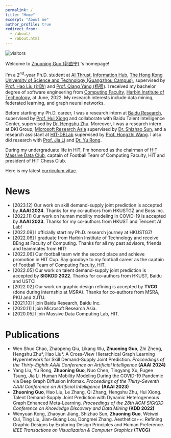 ```yaml
---
permalink: /
title: "Home"
excerpt: "About me"
author_profile: true
redirect_from:
  - /about/
  - /about.html
---
```


![visitors](https://visitor-badge.glitch.me/badge?page_id=gzn00417.github.io)

Welcome to [Zhuoning Guo (郭茁宁)](https://gzn00417.github.io/) 's homepage!

I'm a $2^{nd}$-year Ph.D. student at [AI Thrust](https://infh.hkust-gz.edu.cn/en/academics/ai), [Information Hub](https://infh.hkust-gz.edu.cn/en), [The Hong Kong University of Science and Technology (Guangzhou Campus)](https://hkust-gz.edu.cn/), supervised by [Prof. Hao Liu (刘浩)](https://raymondhliu.github.io/) and [Prof. Qiang Yang (杨强)](https://cse.hkust.edu.hk/~qyang/). I received my bachelor degree of software engineering from [Computing Faculty](http://cs.hit.edu.cn/), [Harbin Institute of Technology](http://www.hit.edu.cn/), at June, 2022. My research interests include data mining, federated learning, and graph neural networks.

Before starting my Ph.D. career, I was a research intern at [Baidu Research](http://research.baidu.com/), supervised by [Prof. Hui Xiong](http://datamining.rutgers.edu/) and collaborate with Baidu Talent Intelligence Center, supervised by [Dr. Hengshu Zhu](https://www.zhuhengshu.com/). Moreover, I was a research intern at DKI Group, [Microsoft Research Asia](https://www.msra.cn/) supervised by [Dr. Shizhao Sun](https://www.linkedin.com/in/%E8%AF%97%E6%98%AD-%E5%AD%99-771b42141/), and a research assistant at [HIT-DBLab](http://db.hit.edu.cn/) supervised by [Prof. Hongzhi Wang](http://homepage.hit.edu.cn/wang). I also did research with [Prof. Jia Li](https://sites.google.com/view/lijia) and [Dr. Yu Rong](https://hk.linkedin.com/in/royrong).

During my undergraduate life in HIT, I'm honored as the chairman of [HIT Massive Data Club](http://cs.hit.edu.cn/hlsjjlb/list.htm), captain of Football Team of Computing Faculty, HIT and president of HIT Chess Club.

Here is my latest [curriculum vitae](https://gzn00417.github.io/cv/).

# News

- \[2023.12\] Our work on skill demand-supply joint prediction is accepted by **AAAI 2024**. Thanks for my co-authors from HKUSTGZ and Boss Inc.
- \[2022.11\] Our work on human mobility modeling in COVID-19 is accepted by **AAAI 2023**. Thanks for my co-authors from HKUST and Tencent AI Lab!
- \[2022.09\] I officially start my Ph.D. research journey at HKUSTGZ!
- \[2022.06\] I graduate from Harbin Institute of Technology and receive BEng at Faculty of Computing. Thanks for all my past advisors, friends and teammates from HIT!
- \[2022.06\] Our football team win the second place and achieve promotion in HIT Cup. Say goodbye to my football career as the captain of Football Team of Computing Faculty, HIT.
- \[2022.05\] Our work on talent demand-supply joint prediction is accepted by **SIGKDD 2022**. Thanks for co-authors from HKUST, Baidu and USTC!
- \[2022.02\] Our work on graphic design refining is accepted by **TVCG** (done during internship at MSRA). Thanks for co-authors from MSRA, PKU and XJTU.
- \[2021.10\] I join Baidu Research, Baidu Inc.
- \[2020.11\] I join Microsoft Research Asia.
- \[2020.05\] I join Massive Data Computing Lab, HIT.

# Publications

- Wen Shuo Chao, Zhaopeng Qiu, Likang Wu, **Zhuoning Guo**, Zhi Zheng, Hengshu Zhu*, Hao Liu*. A Cross-View Hierarchical Graph Learning Hypernetwork for Skill Demand-Supply Joint Prediction. *Proceedings of the Thirty-Eighth AAAI Conference on Artificial Intelligence* **(AAAI 2024)**
- Yang Liu, Yu Rong, **Zhuoning Guo**, Nuo Chen, Tingyang Xu, Fugee Tsung, Jia Li. Human Mobility Modeling During the COVID-19 Pandemic via Deep Graph Diffusion Infomax. *Proceedings of the Thirty-Seventh AAAI Conference on Artificial Intelligence* **(AAAI 2023)**
- **Zhuoning Guo**, Hao Liu, Le Zhang, Qi Zhang, Hengshu Zhu, Hui Xiong. Talent Demand-Supply Joint Prediction with Dynamic Heterogeneous Graph Enhanced Meta-Learning. *Proceedings of the 28th ACM SIGKDD Conference on Knowledge Discovery and Data Mining* **(KDD 2022)**
- Wenyuan Kong, Zhaoyun Jiang, Shizhao Sun, **Zhuoning Guo**, Weiwei Cui, Ting Liu, Jian-Guang Lou, Dongmei Zhang. Aesthetics++: Refining Graphic Designs by Exploring Design Principles and Human Preference. *IEEE Transactions on Visualization & Computer Graphics* **(TVCG)**
